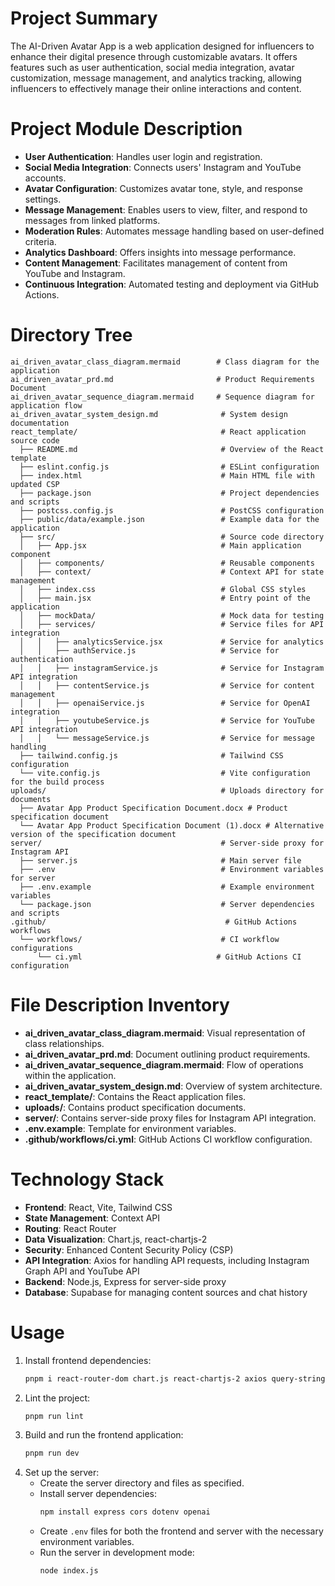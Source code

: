 # Project Summary
The AI-Driven Avatar App is a web application designed for influencers to enhance their digital presence through customizable avatars. It offers features such as user authentication, social media integration, avatar customization, message management, and analytics tracking, allowing influencers to effectively manage their online interactions and content.

# Project Module Description
- **User Authentication**: Handles user login and registration.
- **Social Media Integration**: Connects users' Instagram and YouTube accounts.
- **Avatar Configuration**: Customizes avatar tone, style, and response settings.
- **Message Management**: Enables users to view, filter, and respond to messages from linked platforms.
- **Moderation Rules**: Automates message handling based on user-defined criteria.
- **Analytics Dashboard**: Offers insights into message performance.
- **Content Management**: Facilitates management of content from YouTube and Instagram.
- **Continuous Integration**: Automated testing and deployment via GitHub Actions.

# Directory Tree
```
ai_driven_avatar_class_diagram.mermaid        # Class diagram for the application
ai_driven_avatar_prd.md                       # Product Requirements Document
ai_driven_avatar_sequence_diagram.mermaid     # Sequence diagram for application flow
ai_driven_avatar_system_design.md              # System design documentation
react_template/                                # React application source code
  ├── README.md                                # Overview of the React template
  ├── eslint.config.js                         # ESLint configuration
  ├── index.html                               # Main HTML file with updated CSP
  ├── package.json                             # Project dependencies and scripts
  ├── postcss.config.js                        # PostCSS configuration
  ├── public/data/example.json                 # Example data for the application
  ├── src/                                     # Source code directory
  │   ├── App.jsx                              # Main application component
  │   ├── components/                          # Reusable components
  │   ├── context/                             # Context API for state management
  │   ├── index.css                            # Global CSS styles
  │   ├── main.jsx                             # Entry point of the application
  │   ├── mockData/                            # Mock data for testing
  │   ├── services/                            # Service files for API integration
  │   │   ├── analyticsService.jsx             # Service for analytics
  │   │   ├── authService.js                   # Service for authentication
  │   │   ├── instagramService.js              # Service for Instagram API integration
  │   │   ├── contentService.js                # Service for content management
  │   │   ├── openaiService.js                 # Service for OpenAI integration
  │   │   ├── youtubeService.js                # Service for YouTube API integration
  │   │   └── messageService.js                # Service for message handling
  ├── tailwind.config.js                       # Tailwind CSS configuration
  └── vite.config.js                           # Vite configuration for the build process
uploads/                                       # Uploads directory for documents
  ├── Avatar App Product Specification Document.docx # Product specification document
  └── Avatar App Product Specification Document (1).docx # Alternative version of the specification document
server/                                        # Server-side proxy for Instagram API
  ├── server.js                                # Main server file
  ├── .env                                     # Environment variables for server
  ├── .env.example                             # Example environment variables
  └── package.json                             # Server dependencies and scripts
.github/                                        # GitHub Actions workflows
  └── workflows/                               # CI workflow configurations
      └── ci.yml                              # GitHub Actions CI configuration
```

# File Description Inventory
- **ai_driven_avatar_class_diagram.mermaid**: Visual representation of class relationships.
- **ai_driven_avatar_prd.md**: Document outlining product requirements.
- **ai_driven_avatar_sequence_diagram.mermaid**: Flow of operations within the application.
- **ai_driven_avatar_system_design.md**: Overview of system architecture.
- **react_template/**: Contains the React application files.
- **uploads/**: Contains product specification documents.
- **server/**: Contains server-side proxy files for Instagram API integration.
- **.env.example**: Template for environment variables.
- **.github/workflows/ci.yml**: GitHub Actions CI workflow configuration.

# Technology Stack
- **Frontend**: React, Vite, Tailwind CSS
- **State Management**: Context API
- **Routing**: React Router
- **Data Visualization**: Chart.js, react-chartjs-2
- **Security**: Enhanced Content Security Policy (CSP)
- **API Integration**: Axios for handling API requests, including Instagram Graph API and YouTube API
- **Backend**: Node.js, Express for server-side proxy
- **Database**: Supabase for managing content sources and chat history

# Usage
1. Install frontend dependencies:
   ```bash
   pnpm i react-router-dom chart.js react-chartjs-2 axios query-string @supabase/supabase-js openai
   ```
2. Lint the project:
   ```bash
   pnpm run lint
   ```
3. Build and run the frontend application:
   ```bash
   pnpm run dev
   ```
4. Set up the server:
   - Create the server directory and files as specified.
   - Install server dependencies:
     ```bash
     npm install express cors dotenv openai
     ```
   - Create `.env` files for both the frontend and server with the necessary environment variables.
   - Run the server in development mode:
     ```bash
     node index.js
     ```
